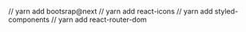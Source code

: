 // yarn add bootsrap@next
// yarn add react-icons
// yarn add styled-components
// yarn add react-router-dom
